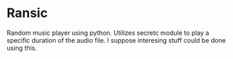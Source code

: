 # Ransic
Random music player using python. Utilizes secretc module to play a specific duration of the audio file. I suppose interesing stuff could be done using this.
